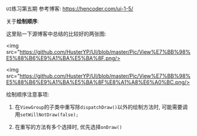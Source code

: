 `UI`练习第五期
参考博客: https://hencoder.com/ui-1-5/

关于**绘制顺序**: 

这里贴一下源博客中总结的比较好的两张图:

<img src="https://github.com/HusterYP/UI/blob/master/Pic/View%E7%BB%98%E5%88%B6%E9%A1%BA%E5%BA%8F.png/>

<img src="https://github.com/HusterYP/UI/blob/master/Pic/View%E7%BB%98%E5%88%B6%E9%A1%BA%E5%BA%8F%E8%A1%A8%E6%A0%BC.png/>

绘制顺序注意事项:
1. 在`ViewGroup`的子类中重写除`dispatchDraw()`以外的绘制方法时, 可能需要调用`setWillNotDraw(false);`

2. 在重写的方法有多个选择时, 优先选择`onDraw()`
